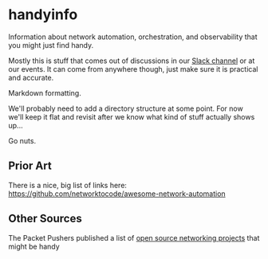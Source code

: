 # handyinfo
Information about network automation, orchestration, and observability that you might just find handy.

Mostly this is stuff that comes out of discussions in our [Slack channel](https://join.slack.com/t/networkautoma-prb3593/shared_invite/zt-25rdfdmyf-qYoYgXEEMs7h_aqwC79Abg) or at our events. It can come from anywhere though, just make sure it is practical and accurate.

Markdown formatting.

We'll probably need to add a directory structure at some point. For now we'll keep it flat and revisit after we know what kind of stuff actually shows up...

Go nuts.

## Prior Art

There is a nice, big list of links here: https://github.com/networktocode/awesome-network-automation

## Other Sources

The Packet Pushers published a list of [open source networking projects](https://packetpushers.net/blog/open-source-networking-projects/) that might be handy
